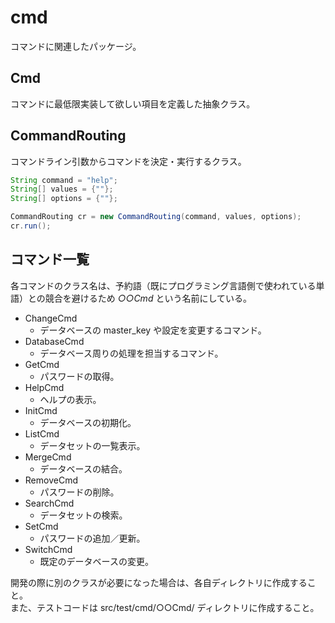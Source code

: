 # cmd

コマンドに関連したパッケージ。

## Cmd

コマンドに最低限実装して欲しい項目を定義した抽象クラス。

## CommandRouting

コマンドライン引数からコマンドを決定・実行するクラス。

```java
String command = "help";
String[] values = {""};
String[] options = {""};

CommandRouting cr = new CommandRouting(command, values, options);
cr.run();
```

## コマンド一覧

各コマンドのクラス名は、予約語（既にプログラミング言語側で使われている単語）との競合を避けるため _○○Cmd_ という名前にしている。

- ChangeCmd
  - データベースの master_key や設定を変更するコマンド。
- DatabaseCmd
  - データベース周りの処理を担当するコマンド。
- GetCmd
  - パスワードの取得。
- HelpCmd
  - ヘルプの表示。
- InitCmd
  - データベースの初期化。
- ListCmd
  - データセットの一覧表示。
- MergeCmd
  - データベースの結合。
- RemoveCmd
  - パスワードの削除。
- SearchCmd
  - データセットの検索。
- SetCmd
  - パスワードの追加／更新。
- SwitchCmd
  - 既定のデータベースの変更。

開発の際に別のクラスが必要になった場合は、各自ディレクトリに作成すること。  
また、テストコードは src/test/cmd/○○Cmd/ ディレクトリに作成すること。
